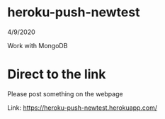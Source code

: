 # heroku-push-newtest
4/9/2020

Work with MongoDB

# Direct to the link 
Please post something on the webpage 

Link: https://heroku-push-newtest.herokuapp.com/
